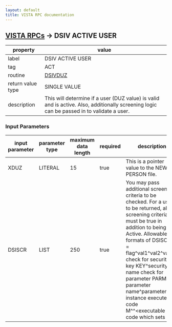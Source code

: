 ```yaml
---
layout: default
title: VISTA RPC documentation
---
```




## [VISTA RPCs](TableOfContent.md) &#8594; DSIV ACTIVE USER 

 property | value 
--- | --- 
 label | DSIV ACTIVE USER
 tag | ACT
 routine | [DSIVDUZ](http://code.osehra.org/dox/Routine_DSIVDUZ_source.html)
 return value type | SINGLE VALUE
 description | This will determine if a user (DUZ value) is valid and is active.  Also, additionally screening logic can be passed in to validate a user.

### Input Parameters

| input parameter | parameter type | maximum data length | required | description | 
| --- | --- | --- | --- | --- | 
| XDUZ | LITERAL | 15 | true | This is a pointer value to the NEW PERSON file. | 
| DSISCR | LIST | 250 | true | You may pass additional screening criteria to be checked.  For a user to be returned, all screening criteria must be true in addition to being Active.  Allowable formats of DSISCR(n) = flag^val1^val2^val3^..   check for security key    KEY^security key name   check for parameter       PARM^ parameter name^parameter instance   execute M code     M^<return message>^<executable M code which sets $T> | 
